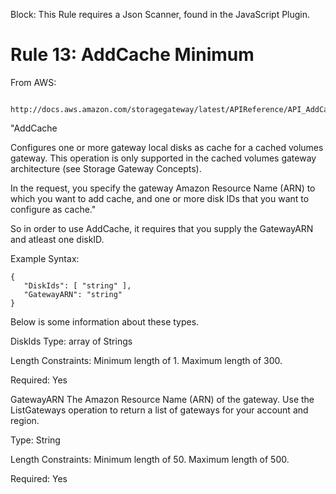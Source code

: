 Block: This Rule requires a Json Scanner, found in the JavaScript Plugin.

# Rule 13: AddCache Minimum

From AWS:
```
 http://docs.aws.amazon.com/storagegateway/latest/APIReference/API_AddCache.html
```

"AddCache

Configures one or more gateway local disks as cache for a cached volumes gateway.
This operation is only supported in the cached volumes gateway architecture (see Storage Gateway Concepts).

In the request, you specify the gateway Amazon Resource Name (ARN) to which you want to add cache,
 and one or more disk IDs that you want to configure as cache."

So in order to use AddCache, it requires that you supply the GatewayARN and atleast one diskID.

Example Syntax:
```
{
   "DiskIds": [ "string" ],
   "GatewayARN": "string"
}
```

Below is some information about these types.

DiskIds
Type: array of Strings

Length Constraints: Minimum length of 1. Maximum length of 300.

Required: Yes

GatewayARN
The Amazon Resource Name (ARN) of the gateway. Use the ListGateways operation to return a list of gateways for your account and region.

Type: String

Length Constraints: Minimum length of 50. Maximum length of 500.

Required: Yes


